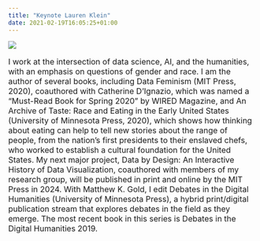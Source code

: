 ```yaml
---
title: "Keynote Lauren Klein"
date: 2021-02-19T16:05:25+01:00
---
```


<style>
    .announce img {
        max-height: 300px;
        max-width: 100%;
    }

    p {
        font-size: 1rem;
    }
</style>

<div class="announce">
    <img src="/images/announce/Lauren-Klein-square-med-forweb-300x300.jpg">
    <p>
        I work at the intersection of data science, AI, and the humanities, with an emphasis on questions of gender and race. I am the author of several books, including Data Feminism (MIT Press, 2020), coauthored with Catherine D’Ignazio, which was named a “Must-Read Book for Spring 2020” by WIRED Magazine, and An Archive of Taste: Race and Eating in the Early United States (University of Minnesota Press, 2020), which shows how thinking about eating can help to tell new stories about the range of people, from the nation’s first presidents to their enslaved chefs, who worked to establish a cultural foundation for the United States. My next major project, Data by Design: An Interactive History of Data Visualization, coauthored with members of my research group, will be published in print and online by the MIT Press in 2024. With Matthew K. Gold, I edit Debates in the Digital Humanities (University of Minnesota Press), a hybrid print/digital publication stream that explores debates in the field as they emerge. The most recent book in this series is Debates in the Digital Humanities 2019.
    </p>
</div>
